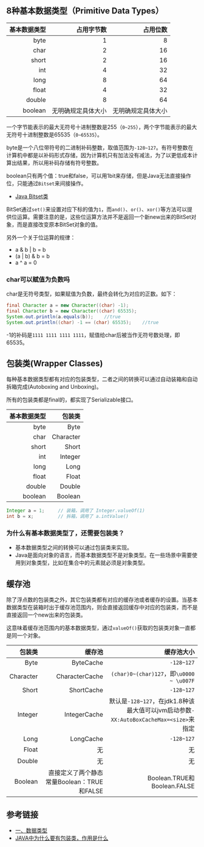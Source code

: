 <!--
date: 2021-03-27T22:34:12+08:00
lastmod: 2021-04-09T22:34:12+08:00
-->
## 8种基本数据类型（Primitive Data Types）

|基本数据类型|占用字节数|占用位数|
|-:|-:|-:|
|byte|1|8|
|char|2|16|
|short|2|16|
|int|4|32|
|long|8|64|
|float|4|32|
|double|8|64|
|boolean|无明确规定具体大小|无明确规定具体大小|

一个字节能表示的最大无符号十进制整数是255（`0~255`），两个字节能表示的最大无符号十进制整数是65535（`0~65535`）。

byte是一个八位带符号的二进制补码整数，取值范围为`-128~127`。有符号整数在计算机中都是以补码形式存储，因为计算机只有加法没有减法，为了以更低成本计算出结果，所以用补码存储有符号整数。


boolean只有两个值：true和false，可以用1bit来存储，但是Java无法直接操作位，只能通过`Bitset`来间接操作。

* [Java Bitset类](https://www.runoob.com/java/java-bitset-class.html)

BitSet通过`set()`来设置对应下标的值为`1`，而`and()`、`or()`、`xor()`等方法可以提供位运算。需要注意的是，这些位运算方法并不是返回一个新new出来的BitSet对象，而是直接改变原本BitSet对象的值。

另外一个关于位运算的规律：

* a & b | b = b
* (a | b) & b = b
* a ^ a = 0

### char可以赋值为负数吗

char是无符号类型，如果赋值为负数，最终会转化为对应的正数。如下：
```java
final Character a = new Character((char) -1);
final Character b = new Character((char) 65535);
System.out.println(a.equals(b));    //true
System.out.println((char) -1 == (char) 65535);    //true
```

-1的补码是`1111 1111 1111 1111`，赋值给char后被当作无符号数处理，即65535。

## 包装类(Wrapper Classes)

每种基本数据类型都有对应的包装类型，二者之间的转换可以通过自动装箱和自动拆箱完成(Autoboxing and Unboxing)。

所有的包装类都是final的，都实现了Serializable接口。

|基本数据类型|包装类|
|-:|-:|
|byte|Byte|
|char|Character|
|short|Short|
|int|Integer|
|long|Long|
|float|Float|
|double|Double|
|boolean|Boolean|

```java
Integer a = 1;     // 装箱，调用了 Integer.valueOf(1)
int b = x;         // 拆箱，调用了 a.intValue()
```

### 为什么有基本数据类型了，还需要包装类？

* 基本数据类型之间的转换可以通过包装类来实现。
* Java是面向对象的语言，而基本数据类型不是对象类型。在一些场景中需要使用到对象类型，比如在集合中的元素就必须是对象类型。

## 缓存池

除了浮点数的包装类之外，其它包装类都有对应的缓存池或者缓存的设置。当基本数据类型在装箱时出于缓存池范围内，则会直接返回缓存中对应的包装类，而不是直接返回一个new出来的包装类。

这意味着缓存池范围内的基本数据类型，通过`valueOf()`获取的包装类对象一直都是同一个对象。

|包装类|缓存池|缓存池大小|
|-:|-:|-:|
|Byte|ByteCache|`-128~127`|
|Character|CharacterCache|`(char)0~(char)127`，即`\u0000 ~ \u007F`|
|Short|ShortCache|`-128~127`|
|Integer|IntegerCache|默认是`-128~127`，在jdk1.8种该最大值可以jvm启动参数`-XX:AutoBoxCacheMax=<size>`来指定|
|Long|LongCache|`-128~127`|
|Float|无|无|
|Double|无|无|
|Boolean|直接定义了两个静态常量Boolean：TRUE和FALSE|Boolean.TRUE和Boolean.FALSE|

## 参考链接

* [一、数据类型](http://cyc2018.gitee.io/cs-notes/#/notes/Java%20基础?id=%e4%b8%80%e3%80%81%e6%95%b0%e6%8d%ae%e7%b1%bb%e5%9e%8b)
* [JAVA中为什么要有包装类，作用是什么](https://zhidao.baidu.com/question/2052192149152534987.html)
